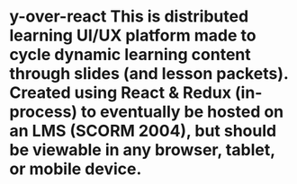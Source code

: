 # y-over-react This is distributed learning UI/UX platform made to cycle dynamic learning content through slides (and lesson packets).  Created using React & Redux (in-process) to eventually be hosted on an LMS (SCORM 2004), but should be viewable in any browser, tablet, or mobile device.
